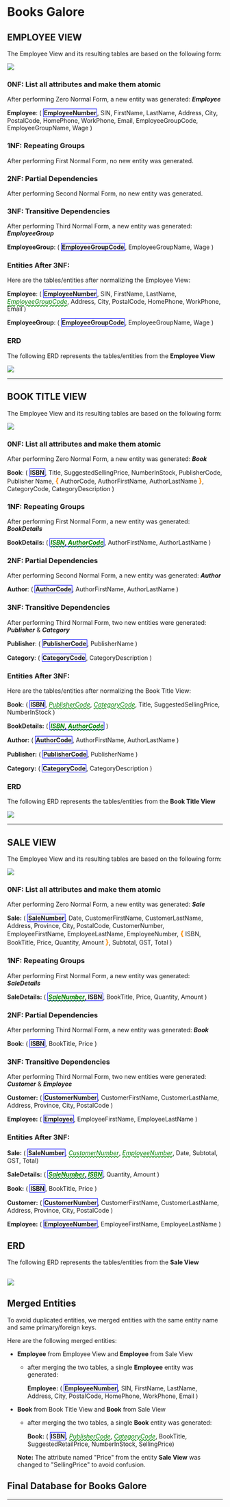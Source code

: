 # Books Galore

## EMPLOYEE VIEW

The Employee View and its resulting tables are based on the following form:

![](Employee-View-Image.png)


### 0NF: List all attributes and make them atomic

After performing Zero Normal Form, a new entity was generated: **_Employee_**

**Employee**: ( <b class="pk">EmployeeNumber</b>, SIN, FirstName, LastName, Address, City, PostalCode, HomePhone, WorkPhone, Email, EmployeeGroupCode, EmployeeGroupName, Wage )

### 1NF: Repeating Groups

After performing First Normal Form, no new entity was generated.

### 2NF: Partial Dependencies

After performing Second Normal Form, no new entity was generated.

### 3NF: Transitive Dependencies

After performing Third Normal Form, a new entity was generated: **_EmployeeGroup_**

**EmployeeGroup**: ( <b class="pk">EmployeeGroupCode</b>, EmployeeGroupName, Wage )

### Entities After 3NF:

Here are the tables/entities after normalizing the Employee View:

**Employee**: ( <b class="pk">EmployeeNumber</b>, SIN, FirstName, LastName, <u class="fk">EmployeeGroupCode</u>, Address, City, PostalCode, HomePhone, WorkPhone, Email )

**EmployeeGroup**: ( <b class="pk">EmployeeGroupCode</b>, EmployeeGroupName, Wage )

### ERD
The following ERD represents the tables/entities from the **Employee View**

![](Employee-View-ERD.png)

--------------

## BOOK TITLE VIEW

The Employee View and its resulting tables are based on the following form:

![](Book-Title-View-Image.png)

### 0NF: List all attributes and make them atomic

After performing Zero Normal Form, a new entity was generated: **_Book_**

**Book**: ( <b class="pk">ISBN</b>, Title, SuggestedSellingPrice, NumberInStock, PublisherCode, Publisher Name, <b class="gr">{</b> AuthorCode, AuthorFirstName, AuthorLastName <b class="gr">}</b>, CategoryCode, CategoryDescription )

### 1NF: Repeating Groups

After performing First Normal Form, a new entity was generated: **_BookDetails_**

**BookDetails:** ( <b class="pk"><u class="fk">ISBN</u>, <u class="fk">AuthorCode</u></b>, AuthorFirstName, AuthorLastName )

### 2NF: Partial Dependencies

After performing Second Normal Form, a new entity was generated: **_Author_**

**Author**: ( <b class="pk">AuthorCode</b>, AuthorFirstName, AuthorLastName )

### 3NF: Transitive Dependencies

After performing Third Normal Form, two new entities were generated: **_Publisher_** & **_Category_**

**Publisher**: ( <b class="pk">PublisherCode</b>, PublisherName )

**Category**: ( <b class="pk">CategoryCode</b>, CategoryDescription )


### Entities After 3NF:

Here are the tables/entities after normalizing the Book Title View:

**Book:** ( <b class="pk">ISBN</b>, <u class="fk">PublisherCode</u>, <u class="fk">CategoryCode</u>, Title, SuggestedSellingPrice, NumberInStock )

**BookDetails:** ( <b class="pk"><u class="fk">ISBN</u>, <u class="fk">AuthorCode</u></b> )

**Author:** ( <b class="pk">AuthorCode</b>, AuthorFirstName, AuthorLastName )

**Publisher:** ( <b class="pk">PublisherCode</b>, PublisherName )

**Category:** ( <b class="pk">CategoryCode</b>, CategoryDescription )

### ERD
The following ERD represents the tables/entities from the **Book Title View**

![](Book-Title-View-ERD.png)

----------------------------

## SALE VIEW

The Employee View and its resulting tables are based on the following form:

![](Sale-View-Image.png)

### 0NF: List all attributes and make them atomic

After performing Zero Normal Form, a new entity was generated: **_Sale_**

**Sale:** ( <b class="pk">SaleNumber</b>, Date, CustomerFirstName, CustomerLastName, Address, Province, City, PostalCode, CustomerNumber, EmployeeFirstName, EmployeeLastName, EmployeeNumber, <b class="gr">{</b> ISBN, BookTitle, Price, Quantity, Amount <b class="gr">}</b>, Subtotal, GST, Total )


### 1NF: Repeating Groups

After performing First Normal Form, a new entity was generated: **_SaleDetails_**

**SaleDetails:** ( <b class="pk"><u class="fk">SaleNumber</u>, ISBN</b>, BookTitle, Price, Quantity, Amount )

### 2NF: Partial Dependencies

After performing Third Normal Form, a new entity was generated: **_Book_**

**Book:** ( <b class="pk">ISBN</b>, BookTitle, Price )

### 3NF: Transitive Dependencies

After performing Third Normal Form, two new entities were generated: **_Customer_** & **_Employee_**

**Customer:** ( <b class="pk">CustomerNumber</b>, CustomerFirstName, CustomerLastName, Address, Province, City, PostalCode )

**Employee:** ( <b class="pk">Employee</b>, EmployeeFirstName, EmployeeLastName )


### Entities After 3NF:

**Sale:** ( <b class="pk">SaleNumber</b>, <u class="fk">CustomerNumber</u>, <u class="fk">EmployeeNumber</u>, Date, Subtotal, GST, Total)

**SaleDetails:** ( <b class="pk"><u class="fk">SaleNumber</u>, <u class="fk">ISBN</u></b>, Quantity, Amount )

**Book:** ( <b class="pk">ISBN</b>, BookTitle, Price )

**Customer:** ( <b class="pk">CustomerNumber</b>, CustomerFirstName, CustomerLastName, Address, Province, City, PostalCode )

**Employee:** ( <b class="pk">EmployeeNumber</b>, EmployeeFirstName, EmployeeLastName )

## ERD
The following ERD represents the tables/entities from the **Sale View**

![](Sale-View-ERD.png)
-----------------------------
## Merged Entities

To avoid duplicated entities, we merged entities with the same entity name and same primary/foreign keys.

Here are the following merged entities:

- **Employee** from Employee View and **Employee** from Sale View
    - after merging the two tables, a single **Employee** entity was generated:

        **Employee:** ( <b class="pk">EmployeeNumber</b>, SIN, FirstName, LastName, Address, City, PostalCode, HomePhone, WorkPhone, Email )

- **Book** from Book Title View and **Book** from Sale View
    - after merging the two tables, a single **Book** entity was generated:

        **Book:** ( <b class="pk">ISBN</b>, <u class="fk">PublisherCode</u>, <u class="fk">CategoryCode</u>, BookTitle, SuggestedRetailPrice, NumberInStock, SellingPrice)
   
    **Note:** The attribute named "Price" from the entity **Sale View** was changed to "SellingPrice" to avoid confusion.
        
      

## Final Database for Books Galore



-------------
<style type="text/css"> 

.pk {
    font-weight: bold; 
    display: inline-block; 
    border: solid thin blue; 
    padding: 0 1px; 
}

.tk { 
    color: orange; 
    font-weight: bold;
}

.fk { 
    color: green; 
    font-style: italic; 
    text-decoration: wavy underline green;
} 

.gr { 
    color: darkorange; 
    font-size: 1.2em; 
    font-weight: bold; 
} 
    
</style>

